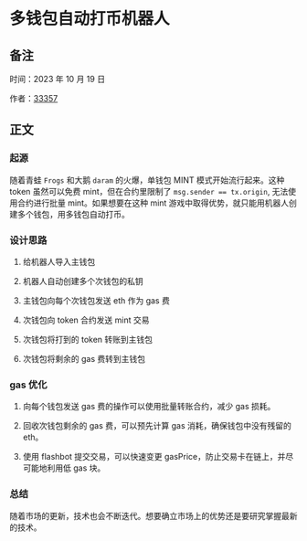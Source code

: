 # 多钱包自动打币机器人

## 备注

时间：2023 年 10 月 19 日

作者：[33357](https://github.com/33357)

## 正文

### 起源

随着青蛙 `Frogs` 和大鹅 `daram` 的火爆，单钱包 MINT 模式开始流行起来。这种 token 虽然可以免费 mint，但在合约里限制了 `msg.sender == tx.origin`, 无法使用合约进行批量 mint。如果想要在这种 mint 游戏中取得优势，就只能用机器人创建多个钱包，用多钱包自动打币。

### 设计思路

1. 给机器人导入主钱包

2. 机器人自动创建多个次钱包的私钥

3. 主钱包向每个次钱包发送 eth 作为 gas 费

4. 次钱包向 token 合约发送 mint 交易

5. 次钱包将打到的 token 转账到主钱包

6. 次钱包将剩余的 gas 费转到主钱包

### gas 优化

1. 向每个钱包发送 gas 费的操作可以使用批量转账合约，减少 gas 损耗。

2. 回收次钱包剩余的 gas 费，可以预先计算 gas 消耗，确保钱包中没有残留的 eth。

3. 使用 flashbot 提交交易，可以快速变更 gasPrice，防止交易卡在链上，并尽可能地利用低 gas 块。

### 总结

随着市场的更新，技术也会不断迭代。想要确立市场上的优势还是要研究掌握最新的技术。